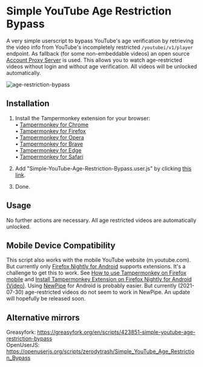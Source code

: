 # Simple YouTube Age Restriction Bypass

A very simple userscript to bypass YouTube's age verification by retrieving the video info from YouTube's incompletely restricted ``/youtubei/v1/player`` endpoint. As fallback (for some non-embeddable videos) an open source <a href="https://github.com/zerodytrash/Simple-YouTube-Age-Restriction-Bypass/tree/main/account-proxy">Account Proxy Server</a> is used. This allows you to watch age-restricted videos without login and without age verification. All videos will be unlocked automatically.
 
![age-restriction-bypass](https://user-images.githubusercontent.com/59258980/127405805-46410359-d99b-4e10-8963-2daf26630366.png)

## Installation
1. Install the Tampermonkey extension for your browser:<br>
&bull; [Tampermonkey for Chrome](https://chrome.google.com/webstore/detail/tampermonkey/dhdgffkkebhmkfjojejmpbldmpobfkfo)<br>
&bull; [Tampermonkey for Firefox](https://addons.mozilla.org/en-US/firefox/addon/tampermonkey/)<br>
&bull; [Tampermonkey for Opera](https://addons.opera.com/en/extensions/details/tampermonkey-beta/)<br>
&bull; [Tampermonkey for Brave](https://chrome.google.com/webstore/detail/tampermonkey/dhdgffkkebhmkfjojejmpbldmpobfkfo)<br>
&bull; [Tampermonkey for Edge](https://microsoftedge.microsoft.com/addons/detail/tampermonkey/iikmkjmpaadaobahmlepeloendndfphd)<br>
&bull; [Tampermonkey for Safari](https://apps.apple.com/app/apple-store/id1482490089?mt=8)<br>

3. Add "Simple-YouTube-Age-Restriction-Bypass.user.js" by clicking [this link](https://github.com/zerodytrash/Simple-YouTube-Age-Restriction-Bypass/raw/main/Simple-YouTube-Age-Restriction-Bypass.user.js).
4. Done.


## Usage
No further actions are necessary. All age restricted videos are automatically unlocked.

## Mobile Device Compatibility
This script also works with the mobile YouTube website (m.youtube.com). But currently only [Firefox Nightly for Android](https://www.mozilla.org/de/firefox/channel/android/) supports extensions. It's a challenge to get this to work. See [How to use Tampermonkey on Firefox mobile](https://enux.pl/article/en/2021-03-14/how-use-tampermonkey-firefox-mobile) and [Install Tampermonkey Extension on Firefox Nightly for Android (Video)](https://www.youtube.com/watch?v=GXcg8r0c-Lk). Using [NewPipe](https://github.com/TeamNewPipe/NewPipe) for Android is probably easier. But currently (2021-07-30) age-restricted videos do not seem to work in NewPipe. An update will hopefully be released soon.

## Alternative mirrors
Greasyfork: https://greasyfork.org/en/scripts/423851-simple-youtube-age-restriction-bypass <br>
OpenUserJS: https://openuserjs.org/scripts/zerodytrash/Simple_YouTube_Age_Restriction_Bypass
